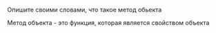 Опишите своими словами, что такое метод обьекта

Метод объекта - это функция, которая является свойством объекта

